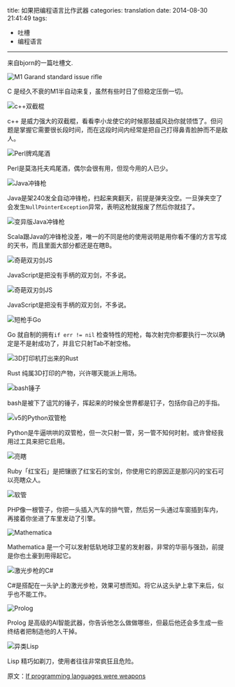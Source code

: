 title: 如果把编程语言比作武器
categories: translation 
date: 2014-08-30 21:41:49
tags:
- 吐槽
- 编程语言
---

来自bjorn的一篇吐槽文.

<!-- more -->

![M1 Garand standard issue rifle](1zrekyewqiaxq_small.png)

C 是经久不衰的M1半自动来复，虽然有些时日了但稳定压倒一切。


![c++双截棍](nbipbvfwmqb7va_small.png)

c++ 是威力强大的双截棍，看看李小龙使它的时候那鼓威风劲你就领悟了。但问题是掌握它需要很长段时间，而在这段时间内经常是把自己打得鼻青脸肿而不是敌人。


![Perl牌鸡尾酒](4bukyhephoe7g_small.png)

Perl是莫洛托夫鸡尾酒，偶尔会很有用，但现今用的人已少。

![Java冲锋枪](qmhanlakiyccw_small.png)

Java是架240发全自动冲锋枪，扫起来爽翻天，前提是弹夹没空。一旦弹夹空了会发生`NullPointerException`异常，表明这枪就报废了然后你就挂了。


![变异版Java冲锋枪](odb1et34erhiq_small.png)

Scala跟Java的冲锋枪没差，唯一的不同是他的使用说明是用你看不懂的方言写成的天书，而且里面大部分都还是在瞎B。

![奇葩双刃剑JS](tdsjt1pa55fafg_small.png)

JavaScript是把没有手柄的双刃剑，不多说。


![奇葩双刃剑JS](2apco7plivhetq_small.png)

JavaScript是把没有手柄的双刃剑，不多说。


![短枪手Go](2apco7plivhetq_small.png)

Go 就自制的拥有`if err != nil` 检查特性的短枪，每次射完你都要执行一次以确定是不是射成功了，并且它只射Tab不射空格。


![3D打印机打出来的Rust](ngydoijonok5sg_small.png)

Rust 纯属3D打印的产物，兴许哪天能派上用场。


![bash锤子](zjgvgtmrhgmpw_small.png)

bash是被下了诅咒的锤子，挥起来的时候全世界都是钉子，包括你自己的手指。


![v5的Python双管枪](dvtsddj7yqfna_small.png)

Python是牛逼哄哄的双管枪，但一次只射一管，另一管不知何时射。或许曾经我用过工具来把它启用。


![亮瞎](ysu6nkp3etd8yw_small.png)

Ruby「红宝石」是把镶嵌了红宝石的宝剑，你使用它的原因正是那闪闪的宝石可以亮瞎众人。


![软管](hxqywt4ymqxqza_small.png)

PHP像一根管子，你把一头插入汽车的排气管，然后另一头通过车窗插到车内，再接着你坐进了车里发动了引擎。


![Mathematica ](f38gi2tpijc7q_small.png)

Mathematica 是一个可以发射低轨地球卫星的发射器，非常的华丽与强劲，前提是你也土豪到用得起它。


![激光步枪的C#](ddmvewfmbobm0g_small.png)

C#是搭配在一头驴上的激光步枪，效果可想而知。将它从这头驴上拿下来后，似乎也不能工作。


![Prolog](i7vzcuof4i61a_small.png)

Prolog 是高级的AI智能武器，你告诉他怎么做做哪些，但最后他还会多生成一些终结者把制造他的人干掉。


![异类Lisp](w15natoim2lezq_small.png)

Lisp 精巧如剃刀，使用者往往非常疯狂且危险。


原文：[If programming languages were weapons](http://bjorn.tipling.com/if-programming-languages-were-weapons)